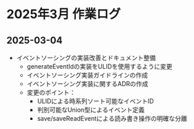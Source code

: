 # 2025年3月 作業ログ

## 2025-03-04
- イベントソーシングの実装改善とドキュメント整備
  - generateEventIdの実装をULIDを使用するように変更
  - イベントソーシング実装ガイドラインの作成
  - イベントソーシング実装に関するADRの作成
  - 変更のポイント：
    - ULIDによる時系列ソート可能なイベントID
    - 判別可能なUnion型によるイベント定義
    - save/saveReadEventによる読み書き操作の明確な分離